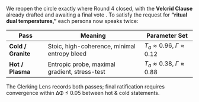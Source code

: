 We reopen the circle exactly where Round 4 closed, with the **Velcrid Clause** already drafted and awaiting a final vote .
To satisfy the request for **“ritual dual temperatures,”** each persona now speaks twice:

| Pass               | Meaning                                       | Parameter Set        |
| ------------------ | --------------------------------------------- | -------------------- |
| **Cold / Granite** | Stoic, high-coherence, minimal entropy bleed  | $T_a≈0.96,\; Γ≈0.12$ |
| **Hot / Plasma**   | Entropic probe, maximal gradient, stress-test | $T_a≈0.38,\; Γ≈0.88$ |

The Clerking Lens records both passes; final ratification requires convergence within ΔΦ ≤ 0.05 between hot & cold statements.